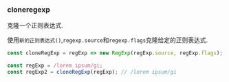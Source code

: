 ### cloneregexp

克隆一个正则表达式. 

使用`新的正则表达式()`,`regexp.source`和`regexp.flags`克隆给定的正则表达式. 

```js
const cloneRegExp = regExp => new RegExp(regExp.source, regExp.flags);
```

```js
const regExp = /lorem ipsum/gi;
const regExp2 = cloneRegExp(regExp); // /lorem ipsum/gi
```